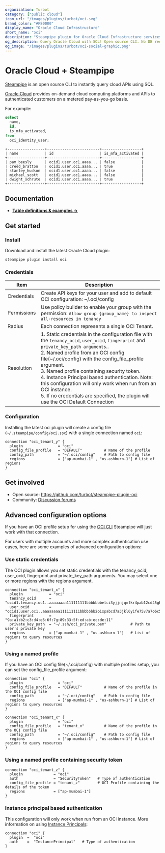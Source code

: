 ```yaml
---
organization: Turbot
category: ["public cloud"]
icon_url: "/images/plugins/turbot/oci.svg"
brand_color: "#F80000"
display_name: "Oracle Cloud Infrastructure"
short_name: "oci"
description: "Steampipe plugin for Oracle Cloud Infrastructure services and resource types."
og_description: Query Oracle Cloud with SQL! Open source CLI. No DB required. 
og_image: "/images/plugins/turbot/oci-social-graphic.png"
---
```


# Oracle Cloud + Steampipe

[Steampipe](https://steampipe.io) is an open source CLI to instantly query cloud APIs using SQL.

[Oracle Cloud](https://oci.amazon.com/) provides on-demand cloud computing platforms and APIs to authenticated customers on a metered pay-as-you-go basis. 

For example:

```sql
select
  name,
  id,
  is_mfa_activated,
from
  oci_identity_user;
```

```
+-----------------+------------------------+------------------+
| name            | id                     | is_mfa_activated |
+-----------------+------------------------+------------------+
| pam_beesly      | ocid1.user.oc1.aaaa... | false            |
| creed_bratton   | ocid1.user.oc1.aaaa... | true             |
| stanley_hudson  | ocid1.user.oc1.aaaa... | false            |
| michael_scott   | ocid1.user.oc1.aaaa... | false            |
| dwight_schrute  | ocid1.user.oc1.aaaa... | true             |
+-----------------+------------------------+------------------+
```

## Documentation

- **[Table definitions & examples →](oci/tables)**

## Get started

### Install

Download and install the latest Oracle Cloud plugin:

```bash
steampipe plugin install oci
```

### Credentials

| Item | Description |
| - | - |
| Credentials | Create API keys for your user and add to default OCI configuration: ~/.oci/config |
| Permissions | Use policy builder to enable your group with the permission: `Allow group {group_name} to inspect all-resources in tenancy`  |
| Radius | Each connection represents a single OCI Tenant. |
| Resolution |  1. Static credentials in the configuration file with the `tenancy_ocid`, `user_ocid`, `fingerprint` and `private_key_path arguments`..<br />2. Named profile from an OCI config file(~/.oci/config) with the config_file_profile argument.<br />3. Named profile containing security token.<br />4. Instance Principal based authentication. Note: this configuration will only work when run from an OCI instance.<br />5.  If no credentials are specified, the plugin will use the OCI Default Connection |

### Configuration

Installing the latest oci plugin will create a config file (`~/.steampipe/config/oci.spc`) with a single connection named `oci`:

```hcl
connection "oci_tenant_y" {
  plugin                = "oci"
  config_file_profile   = "DEFAULT"          # Name of the profile 
  config_path           = "~/.oci/config"    # Path to config file
  regions               = ["ap-mumbai-1" , "us-ashburn-1"] # List of regions
}
```

## Get involved

* Open source: https://github.com/turbot/steampipe-plugin-oci
* Community: [Discussion forums](https://github.com/turbot/steampipe/discussions)


## Advanced configuration options

If you have an OCI profile setup for using the [OCI CLI](https://docs.oracle.com/en-us/iaas/tools/oci-cli/2.9.1/oci_cli_docs/oci.html) Steampipe will just work with that connection.

For users with multiple accounts and more complex authentication use cases, here are some examples of advanced configuration options:


### Use static credentials
The OCI plugin allows you set static credentials with the tenancy_ocid, user_ocid, fingerprint and private_key_path arguments. You may select one or more regions with the regions argument.

```hcl
connection "oci_tenant_x" {
  plugin            = "oci"
  tenancy_ocid      = "ocid1.tenancy.oc1..aaaaaaaa111111111bbbbbbbetci3yjjnjqmfkr4pab12cd45gh56hm76cyljaq"
  user_ocid         = "ocid1.user.oc1..aaaaaaaa111111111bbbbbbb2oixpabcd7a3jkl6yife75v7a7o6c5d6wclrsjia"
  fingerprint       = "9a:a1:b2:c3:d4:e5:6f:7g:89:33:5f:ed:ab:ec:de:11"
  private_key_path  = "~/.ssh/oci_private.pem"           # Path to user's private key
  regions           = ["ap-mumbai-1" , "us-ashburn-1"]   # List of regions to query resources
}
```

### Using a named profile 

If you have an OCI config file(~/.oci/config) with multiple profiles setup, you can set the config_file_profile argument:

```hcl
connection "oci" {
  plugin                = "oci"
  config_file_profile   = "DEFAULT"          # Name of the profile in the OCI config file
  config_path           = "~/.oci/config"    # Path to config file
  regions               = ["ap-mumbai-1" , "us-ashburn-1"] # List of regions to query resources
}

connection "oci_tenant_x" {
  plugin                = "oci"
  config_file_profile   = "tenant_x"         # Name of the profile in the OCI config file
  config_path           = "~/.oci/config"    # Path to config file
  regions               = ["ap-mumbai-1" , "us-ashburn-1"] # List of regions to query resources
}
```

### Using a named profile containing security token

```hcl
connection "oci_tenant_z" {
  plugin              =	"oci"
  auth                =	"SecurityToken"   # Type of authentication
  config_file_profile =	"tenant_z"        # OCI Profile containing the details of the token
  regions             = ["ap-mumbai-1"]
}
```

### Instance principal based authentication

This configuration will only work when run from an OCI instance. More information on using [Instance Principals](https://docs.oracle.com/en-us/iaas/Content/Identity/Tasks/callingservicesfrominstances.htm):

```hcl
connection "oci" {
  plugin  =  "oci"
  auth    =  "InstancePrincipal"   # Type of authentication
}
```
